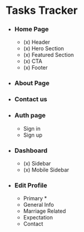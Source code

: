 # Tasks Tracker

- ### Home Page

  - (x) Header
  - (x) Hero Section
  - (x) Featured Section
  - (x) CTA
  - (x) Footer

- ### About Page

- ### Contact us

- ### Auth page

  - Sign in
  - Sign up

- ### Dashboard

  - (x) Sidebar
  - (x) Mobile Sidebar

- ### Edit Profile
  - Primary \*
  - General Info
  - Marriage Related
  - Expectation
  - Contact
